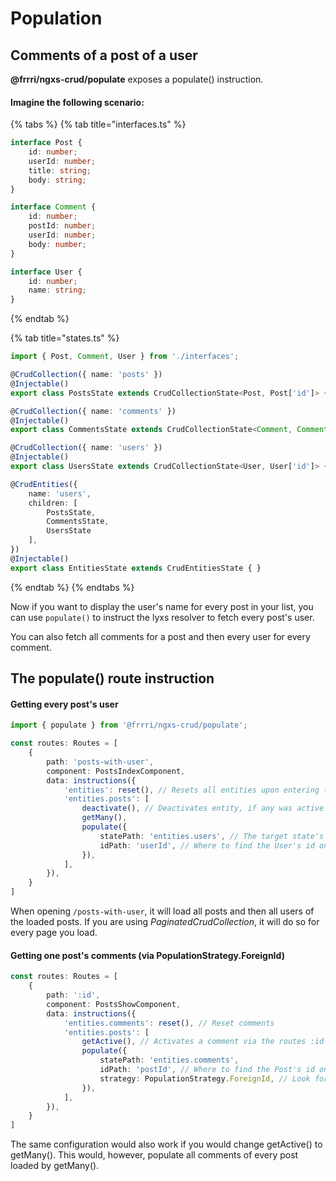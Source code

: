 # Population

## Comments of a post of a user

**@frrri/ngxs-crud/populate** exposes a populate\(\) instruction.

#### Imagine the following scenario:

{% tabs %}
{% tab title="interfaces.ts" %}
```typescript
interface Post {
    id: number;
    userId: number;
    title: string;
    body: string;
}

interface Comment {
    id: number;
    postId: number;
    userId: number;
    body: number;
}

interface User {
    id: number;
    name: string;
}
```
{% endtab %}

{% tab title="states.ts" %}
```typescript
import { Post, Comment, User } from './interfaces';

@CrudCollection({ name: 'posts' })
@Injectable()
export class PostsState extends CrudCollectionState<Post, Post['id']> { }

@CrudCollection({ name: 'comments' })
@Injectable()
export class CommentsState extends CrudCollectionState<Comment, Comment['id']> { }

@CrudCollection({ name: 'users' })
@Injectable()
export class UsersState extends CrudCollectionState<User, User['id']> { }

@CrudEntities({
    name: 'users',
    children: [
        PostsState,
        CommentsState,
        UsersState
    ],
})
@Injectable()
export class EntitiesState extends CrudEntitiesState { }
```
{% endtab %}
{% endtabs %}

Now if you want to display the user's name for every post in your list, you can use `populate()` to instruct the lyxs resolver to fetch every post's user.

You can also fetch all comments for a post and then every user for every comment.

## The populate\(\) route instruction

#### Getting every post's user

```typescript
import { populate } from '@frrri/ngxs-crud/populate';

const routes: Routes = [
    {
        path: 'posts-with-user',
        component: PostsIndexComponent,
        data: instructions({
            'entities': reset(), // Resets all entities upon entering the route
            'entities.posts': [
                deactivate(), // Deactivates entity, if any was active
                getMany(),
                populate({
                    statePath: 'entities.users', // The target state's path
                    idPath: 'userId', // Where to find the User's id on Post
                }),
            ],
        }),
    }
]
```

When opening `/posts-with-user`, it will load all posts and then all users of the loaded posts. If you are using _PaginatedCrudCollection_, it will do so for every page you load.

#### Getting one post's comments \(via PopulationStrategy.ForeignId\)

```typescript
const routes: Routes = [
    {
        path: ':id',
        component: PostsShowComponent,
        data: instructions({
            'entities.comments': reset(), // Reset comments
            'entities.posts': [
                getActive(), // Activates a comment via the routes :id param
                populate({
                    statePath: 'entities.comments',
                    idPath: 'postId', // Where to find the Post's id on Comment
                    strategy: PopulationStrategy.ForeignId, // Look for id on Comment instead of Post
                }),
            ],
        }),
    }
]
```

The same configuration would also work if you would change getActive\(\) to getMany\(\). This would, however, populate all comments of every post loaded by getMany\(\).


